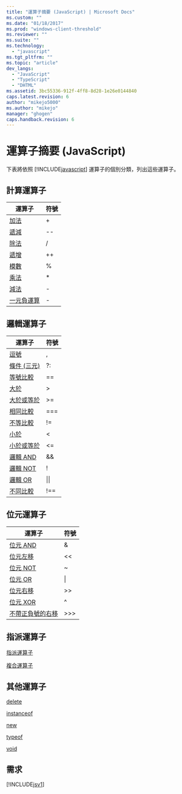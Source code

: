 ```yaml
---
title: "運算子摘要 (JavaScript) | Microsoft Docs"
ms.custom: ""
ms.date: "01/18/2017"
ms.prod: "windows-client-threshold"
ms.reviewer: ""
ms.suite: ""
ms.technology: 
  - "javascript"
ms.tgt_pltfrm: ""
ms.topic: "article"
dev_langs: 
  - "JavaScript"
  - "TypeScript"
  - "DHTML"
ms.assetid: 3bc55336-912f-4ff8-8d28-1e26e0144840
caps.latest.revision: 6
author: "mikejo5000"
ms.author: "mikejo"
manager: "ghogen"
caps.handback.revision: 6
---
```

# 運算子摘要 (JavaScript)
下表將依照 [!INCLUDE[javascript](../../javascript/includes/javascript-md.md)] 運算子的個別分類，列出這些運算子。  
  
## 計算運算子  
  
|運算子|符號|  
|---------|--------|  
|[加法](../../javascript/reference/addition-operator-decrement-javascript.md)|\+|  
|[遞減](../../javascript/reference/increment-and-decrement-operators-javascript.md)|\-\-|  
|[除法](../../javascript/reference/division-operator-decrement-javascript.md)|\/|  
|[遞增](../../javascript/reference/increment-and-decrement-operators-javascript.md)|\+\+|  
|[模數](../../javascript/reference/modulus-operator-decrementjavascript.md)|%|  
|[乘法](../../javascript/reference/multiplication-operator-decrement-javascript.md)|\*|  
|[減法](../../javascript/reference/subtraction-operator-decrement-javascript.md)|\-|  
|[一元負運算](../../javascript/reference/subtraction-operator-decrement-javascript.md)|\-|  
  
## 邏輯運算子  
  
|運算子|符號|  
|---------|--------|  
|[逗號](../../javascript/reference/comma-operator-decrement-javascript.md)|,|  
|[條件 \(三元\)](../../javascript/reference/conditional-ternary-operator-decrement-javascript.md)|?:|  
|[等號比較](../../javascript/reference/comparison-operators-javascript.md)|\=\=|  
|[大於](../../javascript/reference/comparison-operators-javascript.md)|\>|  
|[大於或等於](../../javascript/reference/comparison-operators-javascript.md)|\>\=|  
|[相同比較](../../javascript/reference/comparison-operators-javascript.md)|\=\=\=|  
|[不等比較](../../javascript/reference/comparison-operators-javascript.md)|\!\=|  
|[小於](../../javascript/reference/comparison-operators-javascript.md)|\<|  
|[小於或等於](../../javascript/reference/comparison-operators-javascript.md)|\<\=|  
|[邏輯 AND](../../javascript/reference/logical-and-operator-decrement-javascript.md)|&&|  
|[邏輯 NOT](../../javascript/reference/logical-not-operator-decrement-exclpt-javascript.md)|\!|  
|[邏輯 OR](../../javascript/reference/logical-or-operator-decrement-javascript.md)|&#124;&#124;|  
|[不同比較](../../javascript/reference/comparison-operators-javascript.md)|\!\=\=|  
  
## 位元運算子  
  
|運算子|符號|  
|---------|--------|  
|[位元 AND](../../javascript/reference/bitwise-and-operator-decrement-javascript.md)|&|  
|[位元左移](../../javascript/reference/bitwise-left-shift-operator-decrement-javascript.md)|\<\<|  
|[位元 NOT](../../javascript/reference/bitwise-not-operator-decrement-tilde-javascript.md)|~|  
|[位元 OR](../../javascript/reference/bitwise-or-operator-decrement-javascript.md)|&#124;|  
|[位元右移](../../javascript/reference/bitwise-right-shift-operator-decrement-javascript.md)|\>\>|  
|[位元 XOR](../../javascript/reference/bitwise-xor-operator-decrement-hat-javascript.md)|^|  
|[不帶正負號的右移](../../javascript/reference/unsigned-right-shift-operator-decrement-javascript.md)|\>\>\>|  
  
## 指派運算子  
 [指派運算子](../../javascript/reference/assignment-operator-decrement-equal-javascript.md)  
  
 [複合運算子](../../javascript/reference/compound-assignment-operators-javascript.md)  
  
## 其他運算子  
 [delete](../../javascript/reference/delete-operator-decrementjavascript.md)  
  
 [instanceof](../../javascript/reference/instanceof-operator-decrementjavascript.md)  
  
 [new](../../javascript/reference/new-operator-decrementjavascript.md)  
  
 [typeof](../../javascript/reference/typeof-operator-decrementjavascript.md)  
  
 [void](../../javascript/reference/void-operator-decrementjavascript.md)  
  
## 需求  
 [!INCLUDE[jsv1](../../javascript/misc/includes/jsv1-md.md)]